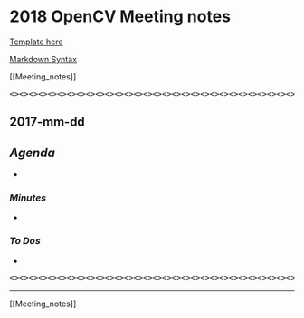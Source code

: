 # 2018  OpenCV Meeting notes

[Template here](http://code.opencv.org/projects/opencv/wiki/Template)

[Markdown Syntax](https://guides.github.com/features/mastering-markdown/)

[[Meeting_notes]]

<pre>
<><><><><><><><><><><><><><><><><><><><><><><><><><><><><><><>
</pre>

## 2017-mm-dd

## __*Agenda*__
* 

### *__Minutes__*
*

### *__To Dos__*
* 

<pre>
<><><><><><><><><><><><><><><><><><><><><><><><><><><><><><><>
</pre>





***



[[Meeting_notes]]